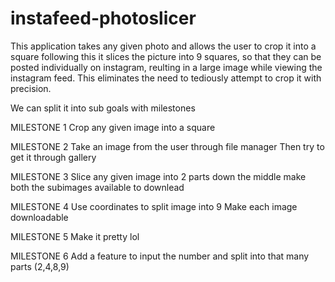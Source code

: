# instafeed-photoslicer
This application takes any given photo and allows the user to crop it into a square
following this it slices the picture into 9 squares, so that they can be posted individually on instagram, reulting in a large image while viewing the instagram feed.
This eliminates the need to tediously attempt to crop it with precision.

We can split it into sub goals with milestones

MILESTONE 1
Crop any given image into a square

MILESTONE 2
Take an image from the user through file manager
Then try to get it through gallery

MILESTONE 3
Slice any given image into 2 parts down the middle 
make both the subimages available to downlead

MILESTONE 4
Use coordinates to split image into 9
Make each image downloadable

MILESTONE 5
Make it pretty lol

MILESTONE 6
Add a feature to input the number and split into that many parts (2,4,8,9)
